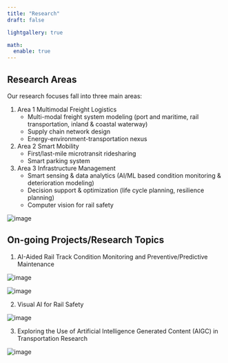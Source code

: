 ```yaml
---
title: "Research"
draft: false

lightgallery: true

math:
  enable: true
---
```


## Research Areas

Our research focuses fall into three main areas:

1. Area 1 Multimodal Freight Logistics
   - Multi-modal freight system modeling (port and maritime, rail transportation, inland & coastal waterway)
   - Supply chain network design
   - Energy-environment-transportation nexus
2. Area 2 Smart Mobility
   - First/last-mile microtransit ridesharing
   - Smart parking system
3. Area 3 Infrastructure Management
   - Smart sensing & data analytics (AI/ML based condition monitoring & deterioration modeling)
   - Decision support & optimization (life cycle planning, resilience planning)
   - Computer vision for rail safety

![image](https://github.com/HKUST-Trans-Lab/HKUST-Trans-Lab.github.io/assets/55651568/0a3f348c-7dbf-467b-983e-f2755a6836e2)

## On-going Projects/Research Topics

1. AI-Aided Rail Track Condition Monitoring and Preventive/Predictive Maintenance

![image](https://github.com/HKUST-Trans-Lab/HKUST-Trans-Lab.github.io/assets/55651568/e7e7c811-720e-42b2-8cac-f0e44da63c5e)

![image](https://github.com/HKUST-Trans-Lab/HKUST-Trans-Lab.github.io/assets/55651568/136d7d64-f59a-4f19-a4c3-c5dedfdec157)

2. Visual AI for Rail Safety

![image](https://github.com/HKUST-Trans-Lab/HKUST-Trans-Lab.github.io/assets/55651568/27289c67-05af-4790-bc2e-2afffca453fb)

3. Exploring the Use of Artificial Intelligence Generated Content (AIGC) in Transportation Research

![image](https://github.com/HKUST-Trans-Lab/HKUST-Trans-Lab.github.io/assets/55651568/e4df672e-a730-46fd-a6b3-abcfc92c55d3)


